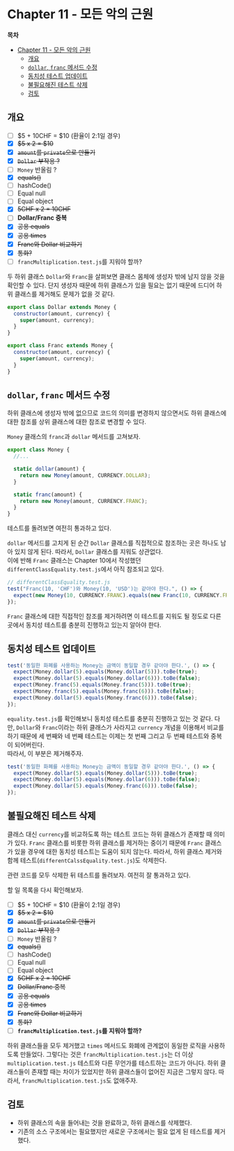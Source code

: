# Chapter 11 - 모든 악의 근원

**목차**

- [Chapter 11 - 모든 악의 근원](#chapter-11---모든-악의-근원)
  - [개요](#개요)
  - [`dollar`, `franc` 메서드 수정](#dollar-franc-메서드-수정)
  - [동치성 테스트 업데이트](#동치성-테스트-업데이트)
  - [불필요해진 테스트 삭제](#불필요해진-테스트-삭제)
  - [검토](#검토)

## 개요

- [ ] $5 + 10CHF = $10 (환율이 2:1일 경우)
- [x] ~~$5 x 2 = $10~~
- [x] ~~`amount`를 `private`으로 만들기~~
- [x] ~~`Dollar` 부작용 ?~~
- [ ] `Money` 반올림 ?
- [x] ~~equals()~~
- [ ] hashCode()
- [ ] Equal null
- [ ] Equal object
- [x] ~~5CHF x 2 = 10CHF~~
- [ ] **Dollar/Franc 중복**
- [x] ~~공용 equals~~
- [x] ~~공용 times~~
- [x] ~~Franc와 Dollar 비교하기~~
- [x] ~~통화?~~
- [ ] `francMultiplication.test.js`를 지워야 할까?

두 하위 클래스 `Dollar`와 `Franc`을 살펴보면 클래스 몸체에 생성자 밖에 남지 않을 것을 확인할 수 있다. 단지 생성자 때문에 하위 클래스가 있을 필요는 없기 때문에 드디어 하위 클래스를 제거해도 문제가 없을 것 같다.

```javascript
export class Dollar extends Money {
  constructor(amount, currency) {
    super(amount, currency);
  }
}

export class Franc extends Money {
  constructor(amount, currency) {
    super(amount, currency);
  }
}
```

## `dollar`, `franc` 메서드 수정

하위 클래스에 생성자 밖에 없으므로 코드의 의미를 변경하지 않으면서도 하위 클래스에 대한 참조를 상위 클래스에 대한 참조로 변경할 수 있다.

`Money` 클래스의 `franc`과 `dollar` 메서드를 고쳐보자.

```javascript
export class Money {
  //...

  static dollar(amount) {
    return new Money(amount, CURRENCY.DOLLAR);
  }

  static franc(amount) {
    return new Money(amount, CURRENCY.FRANC);
  }
}
```

테스트를 돌려보면 여전히 통과하고 있다.

`dollar` 메서드를 고치게 된 순간 `Dollar` 클래스를 직접적으로 참조하는 곳은 하나도 남아 있지 않게 된다. 따라서, `Dollar` 클래스를 지워도 상관없다.  
이에 반해 `Franc` 클래스는 Chapter 10에서 작성했던 `differentClassEquality.test.js`에서 아직 참조되고 있다.

```javascript
// differentClassEquality.test.js
test("Franc(10, 'CHF')와 Money(10, 'USD')는 같아야 한다.", () => {
  expect(new Money(10, CURRENCY.FRANC).equals(new Franc(10, CURRENCY.FRANC))).toBe(true);
});
```

`Franc` 클래스에 대한 직접적인 참조를 제거하려면 이 테스트를 지워도 될 정도로 다른 곳에서 동치성 테스트를 충분히 진행하고 있는지 알아야 한다.

## 동치성 테스트 업데이트

```javascript
test('동일한 화폐를 사용하는 Money는 금액이 동일할 경우 같아야 한다.', () => {
  expect(Money.dollar(5).equals(Money.dollar(5))).toBe(true);
  expect(Money.dollar(5).equals(Money.dollar(6))).toBe(false);
  expect(Money.franc(5).equals(Money.franc(5))).toBe(true);
  expect(Money.franc(5).equals(Money.franc(6))).toBe(false);
  expect(Money.dollar(5).equals(Money.franc(6))).toBe(false);
});
```

`equality.test.js`를 확인해보니 동치성 테스트를 충분히 진행하고 있는 것 같다. 다만, `Dollar`와 `Franc`이라는 하위 클래스가 사라지고 `currency` 개념을 이용해서 비교를 하기 때문에 세 번째와 네 번째 테스트는 이제는 첫 번째 그리고 두 번째 테스트와 중복이 되어버린다.  
따라서, 이 부분은 제거해주자.

```javascript
test('동일한 화폐를 사용하는 Money는 금액이 동일할 경우 같아야 한다.', () => {
  expect(Money.dollar(5).equals(Money.dollar(5))).toBe(true);
  expect(Money.dollar(5).equals(Money.dollar(6))).toBe(false);
  expect(Money.dollar(5).equals(Money.franc(6))).toBe(false);
});
```

## 불필요해진 테스트 삭제

클래스 대신 `currency`를 비교하도록 하는 테스트 코드는 하위 클래스가 존재할 때 의미가 있다. `Franc` 클래스를 비롯한 하위 클래스를 제거하는 중이기 때문에 `Franc` 클래스가 있을 경우에 대한 동치성 테스트는 도움이 되지 않는다. 따라서, 하위 클래스 제거와 함께 테스트(`differentCalssEquality.test.js`)도 삭제한다.

관련 코드를 모두 삭제한 뒤 테스트를 돌려보자. 여전히 잘 통과하고 있다.

할 일 목록을 다시 확인해보자.

- [ ] $5 + 10CHF = $10 (환율이 2:1일 경우)
- [x] ~~$5 x 2 = $10~~
- [x] ~~`amount`를 `private`으로 만들기~~
- [x] ~~`Dollar` 부작용 ?~~
- [ ] `Money` 반올림 ?
- [x] ~~equals()~~
- [ ] hashCode()
- [ ] Equal null
- [ ] Equal object
- [x] ~~5CHF x 2 = 10CHF~~
- [x] ~~Dollar/Franc 중복~~
- [x] ~~공용 equals~~
- [x] ~~공용 times~~
- [x] ~~Franc와 Dollar 비교하기~~
- [x] ~~통화?~~
- [ ] **`francMultiplication.test.js`를 지워야 할까?**

하위 클래스들을 모두 제거했고 `times` 메서드도 화폐에 관계없이 동일한 로직을 사용하도록 만들었다. 그렇다는 것은 `francMultiplication.test.js`는 더 이상 `multiplication.test.js` 테스트와 다른 무언가를 테스트하는 코드가 아니다. 하위 클래스들이 존재할 때는 차이가 있었지만 하위 클래스들이 없어진 지금은 그렇지 않다. 따라서, `francMultiplication.test.js`도 없애주자.

## 검토

- 하위 클래스의 속을 들어내는 것을 완료하고, 하위 클래스를 삭제했다.
- 기존의 소스 구조에서는 필요했지만 새로운 구조에서는 필요 없게 된 테스트를 제거했다.
